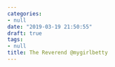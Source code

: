 ```yaml
---
categories:
- null
date: "2019-03-19 21:50:55"
draft: true
tags:
- null
title: The Reverend @mygirlbetty
---
```



